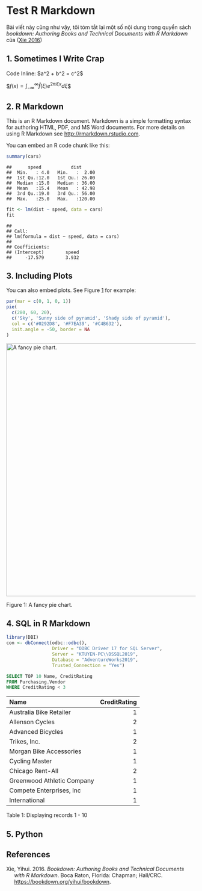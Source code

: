 # Test R Markdown


Bài viết này cũng như vậy, tôi tóm tắt lại một số nội dung trong quyển sách *bookdown: Authoring Books and Technical Documents with R Markdown* của ([Xie 2016](#ref-bookdown2016))

## 1. Sometimes I Write Crap

Code Inline: \$a^2 + b^2 = c^2\$

\$$f(x)=\int_{-\infty}^{\infty} \hat{f}(\xi) e^{2 \pi i \xi x} d \xi$\$

## 2. R Markdown

This is an R Markdown document. Markdown is a simple formatting syntax for authoring HTML, PDF, and MS Word documents. For more details on using R Markdown see <http://rmarkdown.rstudio.com>.

You can embed an R code chunk like this:

``` r
summary(cars)
```

    ##      speed           dist       
    ##  Min.   : 4.0   Min.   :  2.00  
    ##  1st Qu.:12.0   1st Qu.: 26.00  
    ##  Median :15.0   Median : 36.00  
    ##  Mean   :15.4   Mean   : 42.98  
    ##  3rd Qu.:19.0   3rd Qu.: 56.00  
    ##  Max.   :25.0   Max.   :120.00

``` r
fit <- lm(dist ~ speed, data = cars)
fit
```

    ## 
    ## Call:
    ## lm(formula = dist ~ speed, data = cars)
    ## 
    ## Coefficients:
    ## (Intercept)        speed  
    ##     -17.579        3.932

## 3. Including Plots

You can also embed plots. See Figure <a href="#fig:pie">1</a> for example:

``` r
par(mar = c(0, 1, 0, 1))
pie(
  c(280, 60, 20),
  c('Sky', 'Sunny side of pyramid', 'Shady side of pyramid'),
  col = c('#0292D8', '#F7EA39', '#C4B632'),
  init.angle = -50, border = NA
)
```

<div class="figure">

<img src="{{< blogdown/postref >}}index.vi_files/figure-html/pie-1.png" alt="A fancy pie chart." width="672" />
<p class="caption">
Figure 1: A fancy pie chart.
</p>

</div>

## 4. SQL in R Markdown

``` r
library(DBI)
con <- dbConnect(odbc::odbc(),
                 Driver = "ODBC Driver 17 for SQL Server",
                 Server = "KTUYEN-PC\\DSSQL2019",
                 Database = "AdventureWorks2019",
                 Trusted_Connection = "Yes")
```

``` sql
SELECT TOP 10 Name, CreditRating
FROM Purchasing.Vendor
WHERE CreditRating < 3
```

<div class="knitsql-table">

| Name                       | CreditRating |
|:---------------------------|-------------:|
| Australia Bike Retailer    |            1 |
| Allenson Cycles            |            2 |
| Advanced Bicycles          |            1 |
| Trikes, Inc.               |            2 |
| Morgan Bike Accessories    |            1 |
| Cycling Master             |            1 |
| Chicago Rent-All           |            2 |
| Greenwood Athletic Company |            1 |
| Compete Enterprises, Inc   |            1 |
| International              |            1 |

Table 1: Displaying records 1 - 10

</div>

## 5. Python

## References

<div id="refs" class="references csl-bib-body hanging-indent">

<div id="ref-bookdown2016" class="csl-entry">

Xie, Yihui. 2016. *Bookdown: Authoring Books and Technical Documents with R Markdown*. Boca Raton, Florida: Chapman; Hall/CRC. <https://bookdown.org/yihui/bookdown>.

</div>

</div>

